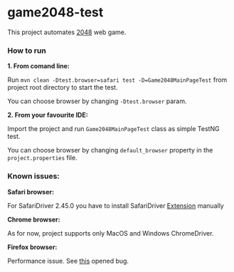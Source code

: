 # game2048-test

This project automates [2048](http://gabrielecirulli.github.io/2048/) web game.

### How to run
**1. From comand line:**

Run `mvn clean -Dtest.browser=safari test -D=Game2048MainPageTest` from project root directory to start the test.

You can choose browser by changing `-Dtest.browser` param.

**2. From your favourite IDE:**

Import the project and run `Game2048MainPageTest` class as simple TestNG test.

You can choose browser by changing `default_browser` property in the `project.properties` file.

### Known issues:
**Safari browser:** 

For SafariDriver 2.45.0 you have to install SafariDriver [Extension](https://github.com/SeleniumHQ/selenium/wiki/SafariDriver#getting-started) manually

**Chrome browser:**

As for now, project supports only MacOS and Windows ChromeDriver.

**Firefox browser:**

Performance issue. See [this](https://code.google.com/p/selenium/issues/detail?id=8551) opened bug.
